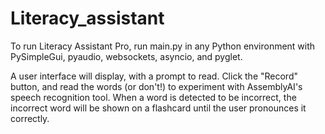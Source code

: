 # Literacy_assistant

To run Literacy Assistant Pro, run main.py in any Python environment with PySimpleGui, pyaudio, websockets, asyncio, and pyglet. 

A user interface will display, with a prompt to read. Click the "Record" button, and read the words (or don't!) to experiment with AssemblyAI's speech recognition tool.
When a word is detected to be incorrect, the incorrect word will be shown on a flashcard until the user pronounces it correctly. 
